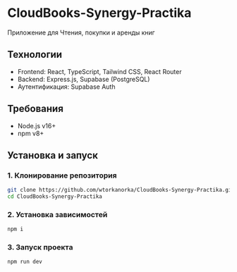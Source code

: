 # CloudBooks-Synergy-Practika

Приложение для Чтения, покупки и аренды книг

## Технологии

- Frontend: React, TypeScript, Tailwind CSS, React Router
- Backend: Express.js, Supabase (PostgreSQL)
- Аутентификация: Supabase Auth

## Требования

- Node.js v16+
- npm v8+

## Установка и запуск

### 1. Клонирование репозитория

```bash
git clone https://github.com/wtorkanorka/CloudBooks-Synergy-Practika.git
cd CloudBooks-Synergy-Practika
```

### 2. Установка зависимостей

```bash
npm i
```

### 3. Запуск проекта

```bash
npm run dev
```
